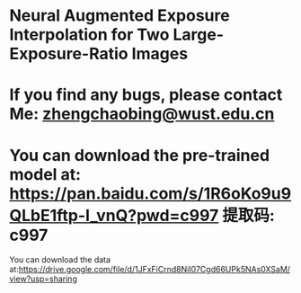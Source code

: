 # Neural Augmented Exposure Interpolation for Two Large-Exposure-Ratio Images
# If you find any bugs, please contact Me: zhengchaobing@wust.edu.cn
# You can download the pre-trained model at: https://pan.baidu.com/s/1R6oKo9u9QLbE1ftp-I_vnQ?pwd=c997 提取码: c997  

You can download the data at:https://drive.google.com/file/d/1JFxFiCrnd8NiI07Cgd66UPk5NAs0XSaM/view?usp=sharing

